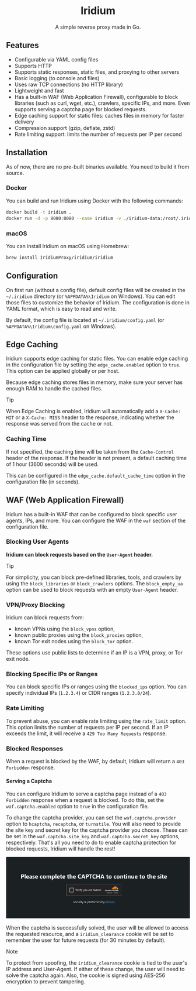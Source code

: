 <div align="center">
  <h1>Iridium</h1>
  <p>A simple reverse proxy made in Go.</p>
</div>

## Features

- Configurable via YAML config files
- Supports HTTP
- Supports static responses, static files, and proxying to other servers
- Basic logging (to console and files)
- Uses raw TCP connections (no HTTP library)
- Lightweight and fast
- Has a built-in WAF (Web Application Firewall), configurable to block libraries (such as curl, wget, etc.), crawlers, specific IPs, and more.
  Even supports serving a captcha page for blocked requests.
- Edge caching support for static files: caches files in memory for faster delivery
- Compression support (gzip, deflate, zstd)
- Rate limiting support: limits the number of requests per IP per second

## Installation

As of now, there are no pre-built binaries available. You need to build it from source.

### Docker

You can build and run Iridium using Docker with the following commands:

```bash
docker build -t iridium .
docker run -d -p 8080:8080 --name iridium -v ./iridium-data:/root/.iridium iridium
```

### macOS

You can install Iridium on macOS using Homebrew:

```bash
brew install IridiumProxy/iridium/iridium
```

## Configuration

On first run (without a config file), default config files will be created in the `~/.iridium` directory (or `%APPDATA%\Iridium` on Windows). You can edit those files to customize the behavior of Iridium. The configuration is done in YAML format, which is easy to read and write.

By default, the config file is located at `~/.iridium/config.yaml` (or `%APPDATA%\Iridium\config.yaml` on Windows).

## Edge Caching

Iridium supports edge caching for static files. You can enable edge caching in the configuration file by setting the `edge_cache.enabled` option to `true`. This option can be applied globally or per host.

Because edge caching stores files in memory, make sure your server has enough RAM to handle the cached files.

> [!TIP] 
> When Edge Caching is enabled, Iridium will automatically add a `X-Cache: HIT` or a `X-Cache: MISS` header to the response, indicating whether the response was served from the cache or not.

### Caching Time

If not specified, the caching time will be taken from the `Cache-Control` header of the response. If the header is not present, a default caching time of 1 hour (3600 seconds) will be used.

This can be configured in the `edge_cache.default_cache_time` option in the configuration file (in seconds).

## WAF (Web Application Firewall)

Iridium has a built-in WAF that can be configured to block specific user agents, IPs, and more. You can configure the WAF in the `waf` section of the configuration file.

### Blocking User Agents

**Iridium can block requests based on the `User-Agent` header.**

> [!TIP]
> For simplicity, you can block pre-defined libraries, tools, and crawlers by using the `block_libraries` or `block_crawlers` options. The `block_empty_ua` option can be used to block requests with an empty `User-Agent` header.

### VPN/Proxy Blocking

Iridium can block requests from:
- known VPNs using the `block_vpns` option, 
- known public proxies using the `block_proxies` option, 
- known Tor exit nodes using the `block_tor` option.

These options use public lists to determine if an IP is a VPN, proxy, or Tor exit node.

### Blocking Specific IPs or Ranges

You can block specific IPs or ranges using the `blocked_ips` option. You can specify individual IPs (`1.2.3.4`) or CIDR ranges (`1.2.3.0/24`).

### Rate Limiting

To prevent abuse, you can enable rate limiting using the `rate_limit` option. This option limits the number of requests per IP per second. If an IP exceeds the limit, it will receive a `429 Too Many Requests` response.

### Blocked Responses

When a request is blocked by the WAF, by default, Iridium will return a `403 Forbidden` response.

#### Serving a Captcha

You can configure Iridium to serve a captcha page instead of a `403 Forbidden` response when a request is blocked. To do this, set the `waf.captcha.enabled` option to `true` in the configuration file.

To change the captcha provider, you can set the `waf.captcha.provider` option to `hcaptcha`, `recaptcha`, or `turnstile`.
You will also need to provide the site key and secret key for the captcha provider you choose. These can be set in the `waf.captcha.site_key` and `waf.captcha.secret_key` options, respectively.
That's all you need to do to enable captcha protection for blocked requests, Iridium will handle the rest!

![WAF Captcha Example](.github/screenshots/waf-captcha.png)

When the captcha is successfully solved, the user will be allowed to access the requested resource, and a `iridium_clearance` cookie will be set to remember the user for future requests (for 30 minutes by default).

> [!NOTE]
> To protect from spoofing, the `iridium_clearance` cookie is tied to the user's IP address and User-Agent. If either of these change, the user will need to solve the captcha again.
> Also, the cookie is signed using AES-256 encryption to prevent tampering.